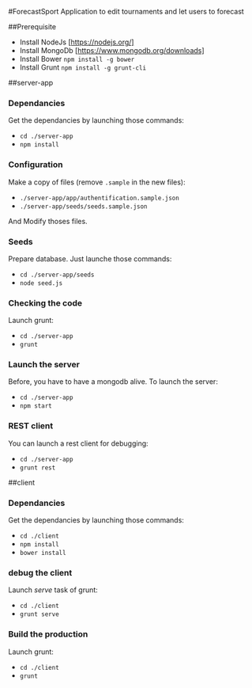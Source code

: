 #ForecastSport
Application to edit tournaments and let users to forecast

##Prerequisite
- Install NodeJs [https://nodejs.org/]
- Install MongoDb [https://www.mongodb.org/downloads]
- Install Bower ``` npm install -g bower ```
- Install Grunt ```npm install -g grunt-cli```

##server-app

### Dependancies
Get the dependancies by launching those commands:

-  ```cd ./server-app```
-  ```npm install```

### Configuration
Make a copy of files (remove ```.sample``` in the new files):

-  ```./server-app/app/authentification.sample.json```
-  ```./server-app/seeds/seeds.sample.json```

And Modify thoses files.

### Seeds
Prepare database. Just launche those commands:

-  ```cd ./server-app/seeds```
-  ```node seed.js```

### Checking the code
Launch grunt:

-  ```cd ./server-app```
-  ```grunt```


### Launch the server
Before, you have to have a mongodb alive. To launch the server:

-  ```cd ./server-app```
-  ```npm start```

### REST client
You can launch a rest client for debugging:
-  ```cd ./server-app```
-  ```grunt rest```

##client

### Dependancies
Get the dependancies by launching those commands:

-  ```cd ./client```
-  ```npm install```
-  ```bower install```

### debug the client
Launch *serve* task of grunt:

-  ```cd ./client```
-  ```grunt serve```

### Build the production
Launch grunt:

-  ```cd ./client```
-  ```grunt```